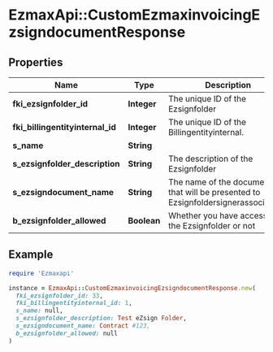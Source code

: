# EzmaxApi::CustomEzmaxinvoicingEzsigndocumentResponse

## Properties

| Name | Type | Description | Notes |
| ---- | ---- | ----------- | ----- |
| **fki_ezsignfolder_id** | **Integer** | The unique ID of the Ezsignfolder |  |
| **fki_billingentityinternal_id** | **Integer** | The unique ID of the Billingentityinternal. | [optional] |
| **s_name** | **String** |  |  |
| **s_ezsignfolder_description** | **String** | The description of the Ezsignfolder |  |
| **s_ezsigndocument_name** | **String** | The name of the document that will be presented to Ezsignfoldersignerassociations |  |
| **b_ezsignfolder_allowed** | **Boolean** | Whether you have access to the Ezsignfolder or not |  |

## Example

```ruby
require 'Ezmaxapi'

instance = EzmaxApi::CustomEzmaxinvoicingEzsigndocumentResponse.new(
  fki_ezsignfolder_id: 33,
  fki_billingentityinternal_id: 1,
  s_name: null,
  s_ezsignfolder_description: Test eZsign Folder,
  s_ezsigndocument_name: Contract #123,
  b_ezsignfolder_allowed: null
)
```

